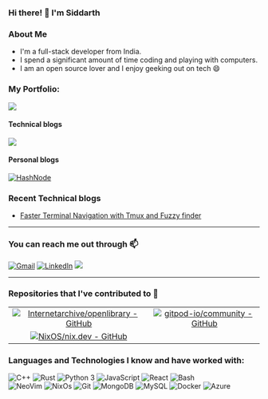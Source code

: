 ### Hi there! 👋  I'm Siddarth 

### About Me

 - I'm a full-stack developer from India.
 - I spend a significant amount of time coding and playing with computers.
 - I am an open source lover and I enjoy geeking out on tech 😄

### **My Portfolio**:
<a href="https://siddarth.tech/"><img src="https://img.shields.io/badge/Portfolio-%23000000.svg?style=for-the-badge&logo=Firefox&style=flat&logoColor=#FF7139"/></a>



#### Technical blogs

<a href="https://dev.to/siddarth2810"><img src="https://img.shields.io/badge/dev.to-0A0A0A?style=for-the-badge&logo=dev.to&logoColor=white"  /></a>

#### Personal blogs
<a href="https://siddarth.hashnode.dev/" target="_blank"><img alt="HashNode" src="https://img.shields.io/badge/Hashnode-2962FF?style=for-the-badge&logo=hashnode&logoColor=white"></a>



### Recent Technical blogs


* [Faster Terminal Navigation with Tmux and Fuzzy finder](https://dev.to/siddarth2810/faster-terminal-navigation-with-tmux-and-fuzzy-finder-1217)


---
### You can reach me out through 📫

<div align="left">
  
  <a href="mailto:siddarthg0910@gmail.com" target="_blank"><img alt="Gmail" src="https://img.shields.io/badge/Gmail-D14836?style=for-the-badge&logo=gmail&logoColor=white"></a>
  <a href="https://www.linkedin.com/in/siddarth-g-bb11a6216" target="_blank"><img alt="LinkedIn" src="https://img.shields.io/badge/LinkedIn-0077B5?style=for-the-badge&logo=linkedin&logoColor=white"></a>
  <a href="https://twitter.com/Siddarth_0910"><img src="https://img.shields.io/badge/Twitter-%231DA1F2.svg?style=for-the-badge&logo=Twitter&logoColor=white"></a>
  
</div>


<hr>

### Repositories that I've contributed to 🌟
|||
|:---:|:---:|
|[![Internetarchive/openlibrary - GitHub](https://gh-card.dev/repos/Internetarchive/openlibrary.svg?fullname=)](https://github.com/Internetarchive/openlibrary)|[![gitpod-io/community - GitHub](https://gh-card.dev/repos/gitpod-io/community.svg?fullname=)](https://github.com/gitpod-io/community)|
|[![NixOS/nix.dev - GitHub](https://gh-card.dev/repos/NixOS/nix.dev.svg?fullname=)](https://github.com/NixOS/nix.dev)||

### Languages and Technologies I know and have worked with:

<div align="left">
   <img alt="C++" src="https://img.shields.io/badge/C%2B%2B-00599C?style=for-the-badge&logo=c%2B%2B&logoColor=white">
   <img alt="Rust" src="https://img.shields.io/badge/Rust-000000?style=for-the-badge&logo=rust&logoColor=white" />
    <img alt="Python 3" src="https://img.shields.io/badge/Python-37709F?style=for-the-badge&logo=python&logoColor=white" />
 <img alt="JavaScript" src="https://img.shields.io/badge/JavaScript-323330?style=for-the-badge&logo=javascript&logoColor=F7DF1E">
   <img alt="React" src="https://img.shields.io/badge/React-20232A?style=for-the-badge&logo=react&logoColor=61DAFB" />
     <img alt="Bash" src="https://img.shields.io/badge/GNU%20Bash-4EAA25?style=for-the-badge&logo=GNU%20Bash&logoColor=white" />

  <br>
    <img alt="NeoVim" src="https://img.shields.io/badge/NeoVim-%2357A143.svg?&style=for-the-badge&logo=neovim&logoColor=white" />
     <img alt="NixOs" src= "https://img.shields.io/badge/NixOS-5277C3?style=for-the-badge&logo=nixos&logoColor=white" />
    <img alt="Git" src="https://img.shields.io/badge/Git-f05030?&style=for-the-badge&logo=git&logoColor=white">
 <img alt="MongoDB" src="https://img.shields.io/badge/MongoDB-4EA94B?style=for-the-badge&logo=mongodb&logoColor=white">
  <img alt="MySQL" src="https://img.shields.io/badge/MySQL-00000F?style=for-the-badge&logo=mysql&logoColor=white" />
  <img alt="Docker" src="https://img.shields.io/badge/Docker-2CA5E0?style=for-the-badge&logo=docker&logoColor=white" />
  <img alt="Azure" src="https://img.shields.io/badge/azure-5391FE?style=for-the-badge&logo=powershell&logoColor=white" />
  <br>
  
